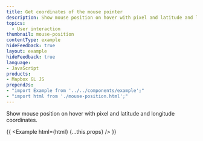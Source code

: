```yaml
---
title: Get coordinates of the mouse pointer
description: Show mouse position on hover with pixel and latitude and longitude coordinates.
topics:
  - User interaction
thumbnail: mouse-position
contentType: example
hideFeedback: true
layout: example
hideFeedback: true
language:
- JavaScript
products:
- Mapbox GL JS
prependJs:
- "import Example from '../../components/example';"
- "import html from './mouse-position.html';"
---
```


Show mouse position on hover with pixel and latitude and longitude coordinates.

{{ <Example html={html} {...this.props} /> }}
